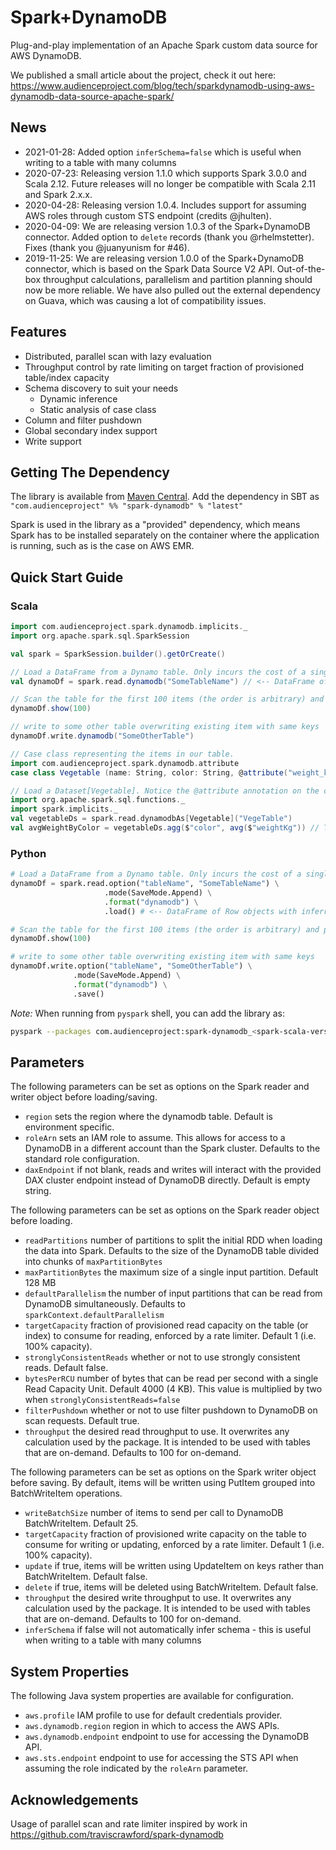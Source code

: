 # Spark+DynamoDB
Plug-and-play implementation of an Apache Spark custom data source for AWS DynamoDB.

We published a small article about the project, check it out here:
https://www.audienceproject.com/blog/tech/sparkdynamodb-using-aws-dynamodb-data-source-apache-spark/

## News

* 2021-01-28: Added option `inferSchema=false` which is useful when writing to a table with many columns
* 2020-07-23: Releasing version 1.1.0 which supports Spark 3.0.0 and Scala 2.12. Future releases will no longer be compatible with Scala 2.11 and Spark 2.x.x.
* 2020-04-28: Releasing version 1.0.4. Includes support for assuming AWS roles through custom STS endpoint (credits @jhulten).
* 2020-04-09: We are releasing version 1.0.3 of the Spark+DynamoDB connector. Added option to `delete` records (thank you @rhelmstetter). Fixes (thank you @juanyunism for #46).
* 2019-11-25: We are releasing version 1.0.0 of the Spark+DynamoDB connector, which is based on the Spark Data Source V2 API. Out-of-the-box throughput calculations, parallelism and partition planning should now be more reliable. We have also pulled out the external dependency on Guava, which was causing a lot of compatibility issues.

## Features

- Distributed, parallel scan with lazy evaluation
- Throughput control by rate limiting on target fraction of provisioned table/index capacity
- Schema discovery to suit your needs
  - Dynamic inference
  - Static analysis of case class
- Column and filter pushdown
- Global secondary index support
- Write support

## Getting The Dependency

The library is available from [Maven Central](https://mvnrepository.com/artifact/com.audienceproject/spark-dynamodb). Add the dependency in SBT as ```"com.audienceproject" %% "spark-dynamodb" % "latest"```

Spark is used in the library as a "provided" dependency, which means Spark has to be installed separately on the container where the application is running, such as is the case on AWS EMR.

## Quick Start Guide

### Scala
```scala
import com.audienceproject.spark.dynamodb.implicits._
import org.apache.spark.sql.SparkSession

val spark = SparkSession.builder().getOrCreate()

// Load a DataFrame from a Dynamo table. Only incurs the cost of a single scan for schema inference.
val dynamoDf = spark.read.dynamodb("SomeTableName") // <-- DataFrame of Row objects with inferred schema.

// Scan the table for the first 100 items (the order is arbitrary) and print them.
dynamoDf.show(100)

// write to some other table overwriting existing item with same keys
dynamoDf.write.dynamodb("SomeOtherTable")

// Case class representing the items in our table.
import com.audienceproject.spark.dynamodb.attribute
case class Vegetable (name: String, color: String, @attribute("weight_kg") weightKg: Double)

// Load a Dataset[Vegetable]. Notice the @attribute annotation on the case class - we imagine the weight attribute is named with an underscore in DynamoDB.
import org.apache.spark.sql.functions._
import spark.implicits._
val vegetableDs = spark.read.dynamodbAs[Vegetable]("VegeTable")
val avgWeightByColor = vegetableDs.agg($"color", avg($"weightKg")) // The column is called 'weightKg' in the Dataset.
```

### Python
```python
# Load a DataFrame from a Dynamo table. Only incurs the cost of a single scan for schema inference.
dynamoDf = spark.read.option("tableName", "SomeTableName") \
                     .mode(SaveMode.Append) \
                     .format("dynamodb") \
                     .load() # <-- DataFrame of Row objects with inferred schema.

# Scan the table for the first 100 items (the order is arbitrary) and print them.
dynamoDf.show(100)

# write to some other table overwriting existing item with same keys
dynamoDf.write.option("tableName", "SomeOtherTable") \
              .mode(SaveMode.Append) \
              .format("dynamodb") \
              .save()
```

*Note:* When running from `pyspark` shell, you can add the library as:
```bash
pyspark --packages com.audienceproject:spark-dynamodb_<spark-scala-version>:<version>
```

## Parameters
The following parameters can be set as options on the Spark reader and writer object before loading/saving.
- `region` sets the region where the dynamodb table. Default is environment specific.
- `roleArn` sets an IAM role to assume. This allows for access to a DynamoDB in a different account than the Spark cluster. Defaults to the standard role configuration.
- `daxEndpoint` if not blank, reads and writes will interact with the provided DAX cluster endpoint instead of DynamoDB
directly. Default is empty string.

The following parameters can be set as options on the Spark reader object before loading.

- `readPartitions` number of partitions to split the initial RDD when loading the data into Spark. Defaults to the size of the DynamoDB table divided into chunks of `maxPartitionBytes`
- `maxPartitionBytes` the maximum size of a single input partition. Default 128 MB
- `defaultParallelism` the number of input partitions that can be read from DynamoDB simultaneously. Defaults to `sparkContext.defaultParallelism`
- `targetCapacity` fraction of provisioned read capacity on the table (or index) to consume for reading, enforced by
a rate limiter. Default 1 (i.e. 100% capacity).
- `stronglyConsistentReads` whether or not to use strongly consistent reads. Default false.
- `bytesPerRCU` number of bytes that can be read per second with a single Read Capacity Unit. Default 4000 (4 KB). This value is multiplied by two when `stronglyConsistentReads=false`
- `filterPushdown` whether or not to use filter pushdown to DynamoDB on scan requests. Default true.
- `throughput` the desired read throughput to use. It overwrites any calculation used by the package. It is intended to be used with tables that are on-demand. Defaults to 100 for on-demand.

The following parameters can be set as options on the Spark writer object before saving. By default, items will be
written using PutItem grouped into BatchWriteItem operations.

- `writeBatchSize` number of items to send per call to DynamoDB BatchWriteItem. Default 25.
- `targetCapacity` fraction of provisioned write capacity on the table to consume for writing or updating, enforced
by a rate limiter. Default 1 (i.e. 100% capacity).
- `update` if true, items will be written using UpdateItem on keys rather than BatchWriteItem. Default false.
- `delete` if true, items will be deleted using BatchWriteItem. Default false.
- `throughput` the desired write throughput to use. It overwrites any calculation used by the package. It is intended to be used with tables that are on-demand. Defaults to 100 for on-demand.
- `inferSchema` if false will not automatically infer schema - this is useful when writing to a table with many columns

## System Properties
The following Java system properties are available for configuration.

- `aws.profile` IAM profile to use for default credentials provider.
- `aws.dynamodb.region` region in which to access the AWS APIs.
- `aws.dynamodb.endpoint` endpoint to use for accessing the DynamoDB API.
- `aws.sts.endpoint` endpoint to use for accessing the STS API when assuming the role indicated by the `roleArn` parameter.

## Acknowledgements
Usage of parallel scan and rate limiter inspired by work in https://github.com/traviscrawford/spark-dynamodb
